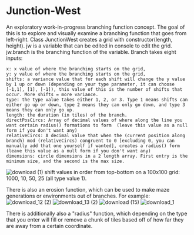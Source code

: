 # Junction-West
An exploratory work-in-progress branching function concept. The goal of this is to explore and visually examine a branching function that goes from left-right. Class JunctionWest creates a grid with constructor(length, height). jw is a variable that can be edited in console to edit the grid. jw.branch is the branching function of the variable. Branch takes eight inputs: 
```
x: x value of where the branching starts on the grid,
y: y value of where the branching starts on the grid,
shifts: a variance value that for each shift will change the y value by 1 up or down (depending on your type parameter, it can choose [-1,1], [1], [-1]), this value of this is the number of shifts that occur. More shifts = more variance.
type: the type value takes either 1, 2, or 3. Type 1 means shifts can either go up or down, type 2 means they can only go down, and type 3 means they can only go up.
length: the duration (in tiles) of the branch.
directPosCircs: Array of decimal values of where along the line you want certain radius() formations to form  (leave this value as a null form if you don't want any)
relativeCircs: A decimal value that when the (current position along branch) mod (relativeCircs) congruent to 0 [excluding 0, you can manually add that one yourself if wanted], creates a radius() form (leave this value as a null form if you don't want any)
dimensions: circle dimensions in a 2 length array. First entry is the minimum size, and the second is the max size.
```

![download (1)](https://user-images.githubusercontent.com/97923189/206877809-0e4af701-7f0b-4fb3-9ec0-ef602502fbd0.png)
shift values in order from top-bottom on a 100x100 grid: 1000, 10, 50, 25 (all type value 1).

There is also an erosion function, which can be used to make maze generations or environments out of branches. For example: 
![download_12 (2)](https://user-images.githubusercontent.com/97923189/206946698-d7e0eefb-6aee-47eb-bf0c-a1ed66aae201.png)
![download_13 (2)](https://user-images.githubusercontent.com/97923189/206946707-89c36032-ee29-4f85-9e80-20e81b9605e8.png)
![download (15)](https://user-images.githubusercontent.com/97923189/206946756-5e201f23-05d5-4a5a-b514-64acf041f97e.png)
![download_1](https://user-images.githubusercontent.com/97923189/213959377-131804a3-82b6-4c43-80e5-984cb365e71d.png)

There is additionally also a "radius" function, which depending on the type that you enter will fill or remove a chunk of tiles based off of how far they are away from a certain coordinate.


